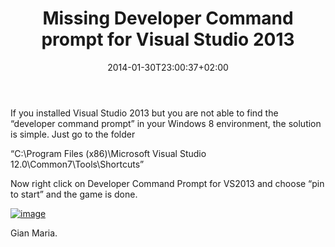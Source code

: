 ﻿---
title: "Missing Developer Command prompt for Visual Studio 2013"
description: ""
date: 2014-01-30T23:00:37+02:00
draft: false
tags: [Visual Studio 2013]
categories: [Visual Studio]
---
If you installed Visual Studio 2013 but you are not able to find the “developer command prompt” in your Windows 8 environment, the solution is simple. Just go to the folder

“C:\Program Files (x86)\Microsoft Visual Studio 12.0\Common7\Tools\Shortcuts”

Now right click on Developer Command Prompt for VS2013 and choose “pin to start” and the game is done.

[![image](http://www.codewrecks.com/blog/wp-content/uploads/2014/01/image_thumb5.png "image")](http://www.codewrecks.com/blog/wp-content/uploads/2014/01/image5.png)

Gian Maria.
